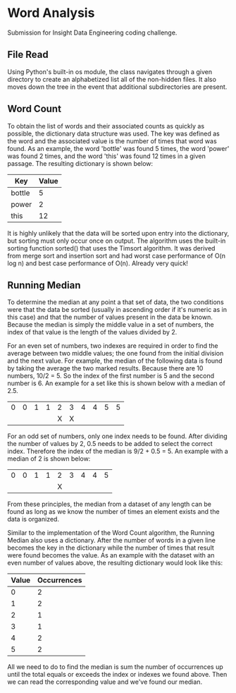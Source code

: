 Word Analysis
=============

Submission for Insight Data Engineering coding challenge.

File Read
---------

Using Python's built-in os module, the class navigates through a given directory to create an alphabetized list all of the non-hidden files. It also moves down the tree in the event that additional subdirectories are present.

Word Count
----------

To obtain the list of words and their associated counts as quickly as possible, the dictionary data structure was used. The key was defined as the word and the associated value is the number of times that word was found. As an example, the word 'bottle' was found 5 times, the word 'power' was found 2 times, and the word 'this' was found 12 times in a given passage. The resulting dictionary is shown below:

| Key | Value |
| --- | ----- |
| bottle | 5 |
| power | 2 |
| this | 12 |

It is highly unlikely that the data will be sorted upon entry into the dictionary, but sorting must only occur once on output. The algorithm uses the built-in sorting function sorted() that uses the Timsort algorithm. It was derived from merge sort and insertion sort and had worst
case performance of O(n log n) and best case performance of O(n). Already very quick!

Running Median
--------------

To determine the median at any point a that set of data, the two conditions were that the data be sorted (usually in ascending order if it's numeric as in this case) and that the number of values present in the data be known. Because the median is simply the middle value in a set of numbers, the index of that value is the length of the values divided by 2.

For an even set of numbers, two indexes are required in order to find the average between two middle values; the one found from the initial division and the next value. For example, the median of the following data is found by taking the average the two marked results. Because there are 10 numbers, 10/2 = 5. So the index of the first number is 5 and the second number is 6. An example for a set like this is shown below with a median of 2.5.

<table>
	<tr>
		<td>0</td><td>0</td><td>1</td><td>1</td><td>2</td><td>3</td><td>4</td><td>4</td><td>5</td><td>5</td>
	</tr>
	<tr>
		<td> </td><td> </td><td> </td><td> </td><td>X</td><td>X</td><td> </td><td> </td><td> </td><td> </td>
	</tr>
</table>

For an odd set of numbers, only one index needs to be found. After dividing the number of values by 2, 0.5 needs to be added to select the correct index. Therefore the index of the median is 9/2 + 0.5 = 5. An example with a median of 2 is shown below:

<table>
	<tr>
		<td>0</td><td>0</td><td>1</td><td>1</td><td>2</td><td>3</td><td>4</td><td>4</td><td>5</td>
	</tr>
	<tr>
		<td> </td><td> </td><td> </td><td> </td><td>X</td><td> </td><td> </td><td> </td><td> </td>
	</tr>
</table>

From these principles, the median from a dataset of any length can be found as long as we know the number of times an element exists and the data is organized.

Similar to the implementation of the Word Count algorithm, the Running Median also uses a dictionary. After the number of words in a given line becomes the key in the dictionary while the number of times that result were found becomes the value. As an example with the dataset with an even number of values above, the resulting dictionary would look like this:

| Value | Occurrences |
| --- | ----- |
| 0 | 2 |
| 1 | 2 |
| 2 | 1 |
| 3 | 1 |
| 4 | 2 |
| 5 | 2 |

All we need to do to find the median is sum the number of occurrences up until the total equals or exceeds the index or indexes we found above. Then we can read the corresponding value and we've found our median.
